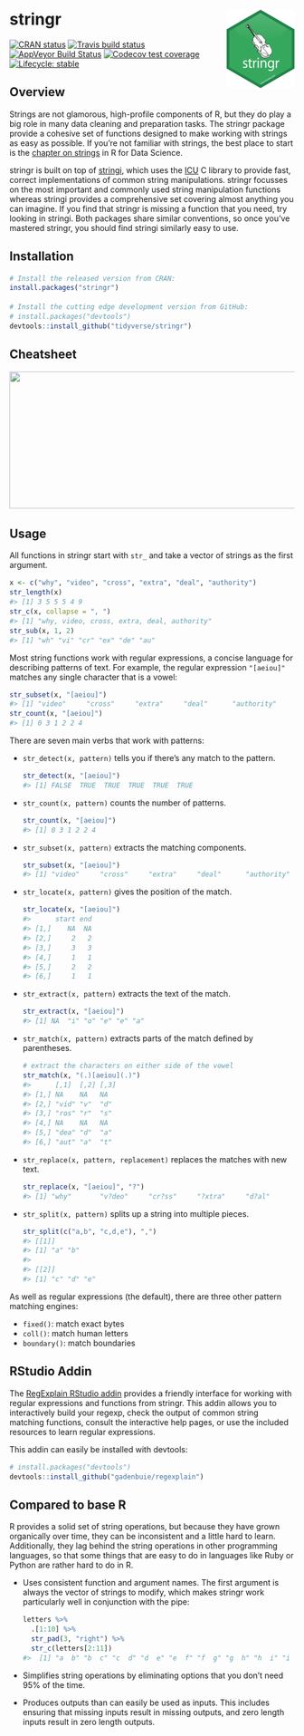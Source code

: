 
<!-- README.md is generated from README.Rmd. Please edit that file -->

# stringr <a href='https:/stringr.tidyverse.org'><img src='man/figures/logo.png' align="right" height="139" /></a>

<!-- badges: start -->

[![CRAN
status](https://www.r-pkg.org/badges/version/stringr)](https://cran.r-project.org/package=stringr)
[![Travis build
status](https://travis-ci.org/tidyverse/stringr.svg?branch=master)](https://travis-ci.org/tidyverse/stringr)
[![AppVeyor Build
Status](https://ci.appveyor.com/api/projects/status/github/tidyverse/stringr?branch=master&svg=true)](https://ci.appveyor.com/project/tidyverse/stringr)
[![Codecov test
coverage](https://codecov.io/gh/tidyverse/stringr/branch/master/graph/badge.svg)](https://app.codecov.io/gh/tidyverse/stringr?branch=master)
[![Lifecycle:
stable](https://img.shields.io/badge/lifecycle-stable-brightgreen.svg)](https://lifecycle.r-lib.org/articles/stages.html#stable)
<!-- badges: end -->

## Overview

Strings are not glamorous, high-profile components of R, but they do
play a big role in many data cleaning and preparation tasks. The stringr
package provide a cohesive set of functions designed to make working
with strings as easy as possible. If you’re not familiar with strings,
the best place to start is the [chapter on
strings](https://r4ds.had.co.nz/strings.html) in R for Data Science.

stringr is built on top of
[stringi](https://github.com/gagolews/stringi), which uses the
[ICU](https://icu.unicode.org) C library to provide fast, correct
implementations of common string manipulations. stringr focusses on the
most important and commonly used string manipulation functions whereas
stringi provides a comprehensive set covering almost anything you can
imagine. If you find that stringr is missing a function that you need,
try looking in stringi. Both packages share similar conventions, so once
you’ve mastered stringr, you should find stringi similarly easy to use.

## Installation

``` r
# Install the released version from CRAN:
install.packages("stringr")

# Install the cutting edge development version from GitHub:
# install.packages("devtools")
devtools::install_github("tidyverse/stringr")
```

## Cheatsheet

<a href="https://github.com/rstudio/cheatsheets/blob/master/strings.pdf"><img src="https://raw.githubusercontent.com/rstudio/cheatsheets/master/pngs/thumbnails/strings-cheatsheet-thumbs.png" width="630" height="242"/></a>

## Usage

All functions in stringr start with `str_` and take a vector of strings
as the first argument.

``` r
x <- c("why", "video", "cross", "extra", "deal", "authority")
str_length(x) 
#> [1] 3 5 5 5 4 9
str_c(x, collapse = ", ")
#> [1] "why, video, cross, extra, deal, authority"
str_sub(x, 1, 2)
#> [1] "wh" "vi" "cr" "ex" "de" "au"
```

Most string functions work with regular expressions, a concise language
for describing patterns of text. For example, the regular expression
`"[aeiou]"` matches any single character that is a vowel:

``` r
str_subset(x, "[aeiou]")
#> [1] "video"     "cross"     "extra"     "deal"      "authority"
str_count(x, "[aeiou]")
#> [1] 0 3 1 2 2 4
```

There are seven main verbs that work with patterns:

-   `str_detect(x, pattern)` tells you if there’s any match to the
    pattern.

    ``` r
    str_detect(x, "[aeiou]")
    #> [1] FALSE  TRUE  TRUE  TRUE  TRUE  TRUE
    ```

-   `str_count(x, pattern)` counts the number of patterns.

    ``` r
    str_count(x, "[aeiou]")
    #> [1] 0 3 1 2 2 4
    ```

-   `str_subset(x, pattern)` extracts the matching components.

    ``` r
    str_subset(x, "[aeiou]")
    #> [1] "video"     "cross"     "extra"     "deal"      "authority"
    ```

-   `str_locate(x, pattern)` gives the position of the match.

    ``` r
    str_locate(x, "[aeiou]")
    #>      start end
    #> [1,]    NA  NA
    #> [2,]     2   2
    #> [3,]     3   3
    #> [4,]     1   1
    #> [5,]     2   2
    #> [6,]     1   1
    ```

-   `str_extract(x, pattern)` extracts the text of the match.

    ``` r
    str_extract(x, "[aeiou]")
    #> [1] NA  "i" "o" "e" "e" "a"
    ```

-   `str_match(x, pattern)` extracts parts of the match defined by
    parentheses.

    ``` r
    # extract the characters on either side of the vowel
    str_match(x, "(.)[aeiou](.)")
    #>      [,1]  [,2] [,3]
    #> [1,] NA    NA   NA  
    #> [2,] "vid" "v"  "d" 
    #> [3,] "ros" "r"  "s" 
    #> [4,] NA    NA   NA  
    #> [5,] "dea" "d"  "a" 
    #> [6,] "aut" "a"  "t"
    ```

-   `str_replace(x, pattern, replacement)` replaces the matches with new
    text.

    ``` r
    str_replace(x, "[aeiou]", "?")
    #> [1] "why"       "v?deo"     "cr?ss"     "?xtra"     "d?al"      "?uthority"
    ```

-   `str_split(x, pattern)` splits up a string into multiple pieces.

    ``` r
    str_split(c("a,b", "c,d,e"), ",")
    #> [[1]]
    #> [1] "a" "b"
    #> 
    #> [[2]]
    #> [1] "c" "d" "e"
    ```

As well as regular expressions (the default), there are three other
pattern matching engines:

-   `fixed()`: match exact bytes
-   `coll()`: match human letters
-   `boundary()`: match boundaries

## RStudio Addin

The [RegExplain RStudio
addin](https://www.garrickadenbuie.com/project/regexplain/) provides a
friendly interface for working with regular expressions and functions
from stringr. This addin allows you to interactively build your regexp,
check the output of common string matching functions, consult the
interactive help pages, or use the included resources to learn regular
expressions.

This addin can easily be installed with devtools:

``` r
# install.packages("devtools")
devtools::install_github("gadenbuie/regexplain")
```

## Compared to base R

R provides a solid set of string operations, but because they have grown
organically over time, they can be inconsistent and a little hard to
learn. Additionally, they lag behind the string operations in other
programming languages, so that some things that are easy to do in
languages like Ruby or Python are rather hard to do in R.

-   Uses consistent function and argument names. The first argument is
    always the vector of strings to modify, which makes stringr work
    particularly well in conjunction with the pipe:

    ``` r
    letters %>%
      .[1:10] %>% 
      str_pad(3, "right") %>%
      str_c(letters[2:11])
    #>  [1] "a  b" "b  c" "c  d" "d  e" "e  f" "f  g" "g  h" "h  i" "i  j" "j  k"
    ```

-   Simplifies string operations by eliminating options that you don’t
    need 95% of the time.

-   Produces outputs than can easily be used as inputs. This includes
    ensuring that missing inputs result in missing outputs, and zero
    length inputs result in zero length outputs.

